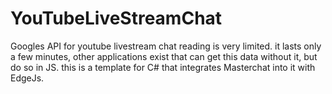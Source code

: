 # YouTubeLiveStreamChat
Googles API for youtube livestream chat reading is very limited. it lasts only a few minutes, other applications exist that can get this data without it, but do so in JS. this is a template for C# that integrates Masterchat into it with EdgeJs.
